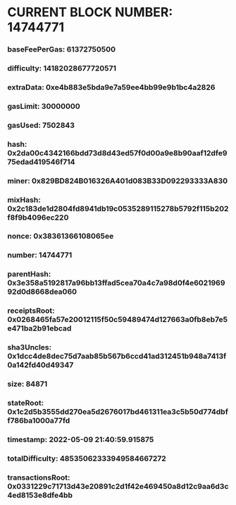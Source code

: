 # CURRENT BLOCK NUMBER: 14744771

### baseFeePerGas: 61372750500
### difficulty: 14182028677720571
### extraData: 0xe4b883e5bda9e7a59ee4bb99e9b1bc4a2826
### gasLimit: 30000000
### gasUsed: 7502843
### hash: 0x2da00c4342166bdd73d8d43ed57f0d00a9e8b90aaf12dfe975edad419546f714
### miner: 0x829BD824B016326A401d083B33D092293333A830
### mixHash: 0x2c183de1d2804fd8941db19c0535289115278b5792f115b202f8f9b4096ec220
### nonce: 0x38361366108065ee
### number: 14744771
### parentHash: 0x3e358a5192817a96bb13ffad5cea70a4c7a98d0f4e602196992d0d8668dea060
### receiptsRoot: 0x0268465fa57e20012115f50c59489474d127663a0fb8eb7e5e471ba2b91ebcad
### sha3Uncles: 0x1dcc4de8dec75d7aab85b567b6ccd41ad312451b948a7413f0a142fd40d49347
### size: 84871
### stateRoot: 0x1c2d5b3555dd270ea5d2676017bd461311ea3c5b50d774dbff786ba1000a77fd
### timestamp: 2022-05-09 21:40:59.915875
### totalDifficulty: 48535062333949584667272
### transactionsRoot: 0x0331229c71713d43e20891c2d1f42e469450a8d12c9aa6d3c4ed8153e8dfe4bb
